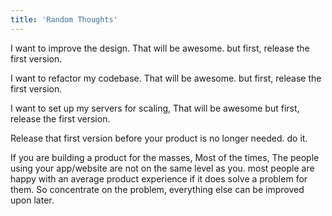 ```yaml
---
title: 'Random Thoughts'
---
```


I want to improve the design.
That will be awesome. but first, release the first version.

I want to refactor my codebase.
That will be awesome. but first, release the first version.

I want to set up my servers for scaling,
That will be awesome but first, release the first version.

Release that first version before your product is no longer needed. do it.

If you are building a product for the masses, Most of the times, The people using your app/website are not on the same level as you. most people are happy with an average product experience if it does solve a problem for them. So concentrate on the problem, everything else can be improved upon later.
